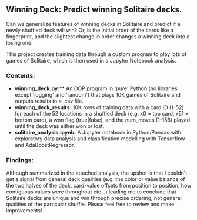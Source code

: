## Winning Deck: Predict winning Solitaire decks.

Can we generalize features of winning decks in Solitaire and predict if a newly shuffled deck will win? Or, is the initial order of the cards like a fingerprint, and the slightest change in order changes a winning deck into a losing one.

This project creates training data through a custom program to play lots of games of Solitaire, which is then used in a Jupyter Notebook analysis. 

### Contents:
* <b>winning_deck.py:</b>** An OOP program in 'pure' Python (no libraries except 'logging' and 'random') that plays 10K games of Solitaire and outputs results to a .csv file.
* <b>winning_deck_results:</b> 10K rows of training data with a card ID (1-52) for each of the 52 locations in a shuffled deck (e.g. x0 = top card, x51 = bottom card), a won flag (true|false), and the num_moves (1-156) played until the deck was either won or lost.
* <b>solitaire_analysis.ipynb:</b> A Jupyter notebook in Python/Pandas with exploratory data analysis and classification modelling with Tensorflow and AdaBoostRegressor.

### Findings:

Although summarized in the attached analysis, the upshot is that I couldn't get a signal from general deck qualities (e.g. the color or value balance of the two halves of the deck, card-value offsets from position to position, how contiguous values were  throughout etc...) leading me to conclude that Solitaire decks are unique and win through precise ordering, not general qualities of the particular shuffle. Please feel free to review and make improvements!
